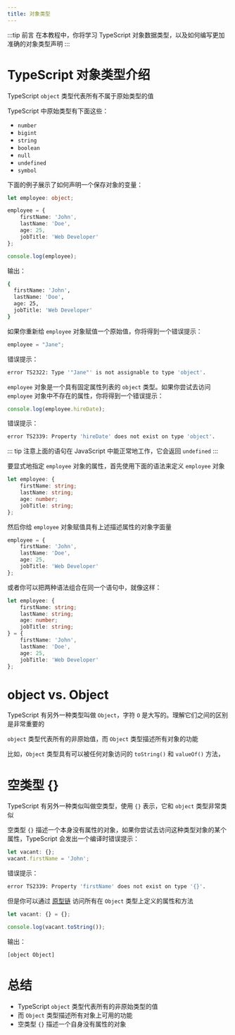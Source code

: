 ```yaml
---
title: 对象类型
---
```


:::tip 前言
在本教程中，你将学习 TypeScript 对象数据类型，以及如何编写更加准确的对象类型声明
:::

# TypeScript 对象类型介绍

TypeScript `object` 类型代表所有不属于原始类型的值

TypeScript 中原始类型有下面这些：

- `number`
- `bigint`
- `string`
- `boolean`
- `null`
- `undefined`
- `symbol`

下面的例子展示了如何声明一个保存对象的变量：

```TypeScript
let employee: object;

employee = {
    firstName: 'John',
    lastName: 'Doe',
    age: 25,
    jobTitle: 'Web Developer'
};

console.log(employee);
```

输出：

```sh
{
  firstName: 'John',
  lastName: 'Doe',
  age: 25,
  jobTitle: 'Web Developer'
}
```

如果你重新给 `employee` 对象赋值一个原始值，你将得到一个错误提示：

```TypeScript
employee = "Jane";
```

错误提示：

```sh
error TS2322: Type '"Jane"' is not assignable to type 'object'.
```

`employee` 对象是一个具有固定属性列表的 `object` 类型。如果你尝试去访问 `employee` 对象中不存在的属性，你将得到一个错误提示：

```TypeScript
console.log(employee.hireDate);
```

错误提示：

```sh
error TS2339: Property 'hireDate' does not exist on type 'object'.
```

::: tip
注意上面的语句在 JavaScript 中能正常地工作，它会返回 `undefined`
:::

要显式地指定 `employee` 对象的属性，首先使用下面的语法来定义 `employee` 对象

```TypeScript
let employee: {
    firstName: string;
    lastName: string;
    age: number;
    jobTitle: string;
};
```

然后你给 `employee` 对象赋值具有上述描述属性的对象字面量

```TypeScript
employee = {
    firstName: 'John',
    lastName: 'Doe',
    age: 25,
    jobTitle: 'Web Developer'
};
```

或者你可以把两种语法组合在同一个语句中，就像这样：

```TypeScript
let employee: {
    firstName: string;
    lastName: string;
    age: number;
    jobTitle: string;
} = {
    firstName: 'John',
    lastName: 'Doe',
    age: 25,
    jobTitle: 'Web Developer'
};
```

# object vs. Object

TypeScript 有另外一种类型叫做 `Object`，字符 `O` 是大写的。理解它们之间的区别是非常重要的

`object` 类型代表所有的非原始值，而 `Object` 类型描述所有对象的功能

比如，`Object` 类型具有可以被任何对象访问的 `toString()` 和 `valueOf()` 方法，

# 空类型 {}

TypeScript 有另外一种类似叫做空类型，使用 `{}` 表示，它和 `object` 类型非常类似

空类型 `{}` 描述一个本身没有属性的对象，如果你尝试去访问这种类型对象的某个属性，TypeScript 会发出一个编译时错误提示：

```TypeScript
let vacant: {};
vacant.firstName = 'John';
```

错误提示：

```sh
error TS2339: Property 'firstName' does not exist on type '{}'.
```

但是你可以通过 [原型链](https://zh.javascript.info/prototype-inheritance) 访问所有在 `Object` 类型上定义的属性和方法

```TypeScript
let vacant: {} = {};

console.log(vacant.toString());
```

输出：

```sh
[object Object]
```

# 总结

- TypeScript `object` 类型代表所有的非原始类型的值
- 而 `Object` 类型描述所有对象上可用的功能
- 空类型 `{}` 描述一个自身没有属性的对象
